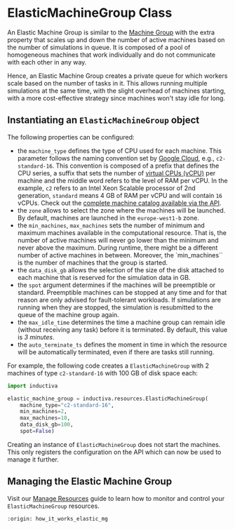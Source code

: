 # ElasticMachineGroup Class

An Elastic Machine Group is similar to the [Machine Group](machinegroup_class.md)
with the extra property that scales up and down the number of active machines based
on the number of simulations in queue. It is composed of a pool of homogeneous machines
that work individually and do not communicate with each other in any way. 

Hence, an Elastic Machine Group creates a private queue for which workers scale
based on the number of tasks in it. This allows running multiple simulations at the
same time, with the slight overhead of machines starting, with a more 
cost-effective strategy since machines won't stay idle for long.

## Instantiating an `ElasticMachineGroup` object
The following properties can be configured:
- the `machine_type` defines the type of CPU used for each machine. This parameter
follows the naming convention set by
[Google Cloud](https://cloud.google.com/compute/docs/machine-types),
e.g., `c2-standard-16`. This convention is composed of a prefix that defines the
CPU series, a suffix that sets the number of
[virtual CPUs (vCPU)](https://cloud.google.com/compute/docs/cpu-platforms)
per machine and the middle word refers to the level of RAM per vCPU. In the example,
`c2` refers to an Intel Xeon Scalable processor of 2nd generation, `standard`
means 4 GB of RAM per vCPU and will contain `16` vCPUs.
Check out the 
[complete machine catalog available via the API](https://console.inductiva.ai/machine-groups/instance-types).
- the `zone` allows to select the zone where the machines will be launched. By default, machines are launched in the `europe-west1-b` zone.
- the `min_machines`, `max_machines` sets the number of minimum and maximum machines 
available in the computational resource. That is, the number of active machines will
never go lower than the minimum and never above the maximum. During runtime, there
might be a different number of active machines in between. Moreover, the `min_machines``
is the number of machines that the group is started.
- the `data_disk_gb` allows the selection of the size of the disk attached to each
machine that is reserved for the simulation data in GB.
- the `spot` argument determines if the machines will be preemptible or standard.
Preemptible machines can be stopped at any time and for that reason are only
advised for fault-tolerant workloads. If simulations are running when they are
stopped, the simulation is resubmitted to the queue of the machine group again.
- the `max_idle_time` determines the time a machine group can remain idle (without
receiving any task) before it is terminated. By default, this value is _3 minutes_.
- the `auto_terminate_ts` defines the moment in time in which the resource will
be automatically terminated, even if there are tasks still running.

For example, the following code creates a `ElasticMachineGroup` with 2 machines of type
`c2-standard-16` with 100 GB of disk space each:

```python
import inductiva

elastic_machine_group = inductiva.resources.ElasticMachineGroup(
    machine_type="c2-standard-16",
    min_machines=2,
    max_machines=10,
    data_disk_gb=100,
    spot=False)
```

Creating an instance of `ElasticMachineGroup` does not start the machines. This only 
registers the configuration on the API which can now be used to manage it further.

## Managing the Elastic Machine Group

Visit our [Manage Resources](../manage_computational_resources.md) guide to learn how to monitor and control your `ElasticMachineGroup` resources.

```{banner_small}
:origin: how_it_works_elastic_mg
```